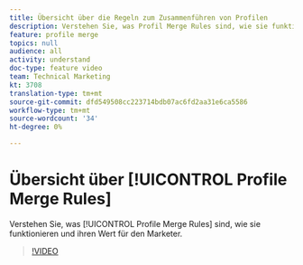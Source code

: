 ```yaml
---
title: Übersicht über die Regeln zum Zusammenführen von Profilen
description: Verstehen Sie, was Profil Merge Rules sind, wie sie funktionieren und welchen Wert sie für den Marketingexperten haben.
feature: profile merge
topics: null
audience: all
activity: understand
doc-type: feature video
team: Technical Marketing
kt: 3708
translation-type: tm+mt
source-git-commit: dfd549508cc223714bdb07ac6fd2aa31e6ca5586
workflow-type: tm+mt
source-wordcount: '34'
ht-degree: 0%

---
```



# Übersicht über [!UICONTROL Profile Merge Rules]

Verstehen Sie, was [!UICONTROL Profile Merge Rules] sind, wie sie funktionieren und ihren Wert für den Marketer.

>[!VIDEO](https://video.tv.adobe.com/v/28974/?quality=12)

